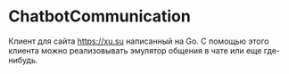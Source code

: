 # ChatbotCommunication
Клиент для сайта https://xu.su написанный на Go. С помощью этого клиента можно реализовывать эмулятор общения в чате или еще где-нибудь. 

